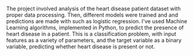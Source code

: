 
The project involved analysis of the heart disease patient dataset with proper data processing. Then, different models were trained and and predictions are made with such as logistic regression.
I've used Machine Learning algorithms, implemented in Python, to predict the presence of heart disease in a patient. This is a classification problem, with input features as a variety of parameters, and the target variable as a binary variable, predicting whether heart disease is present or not.

